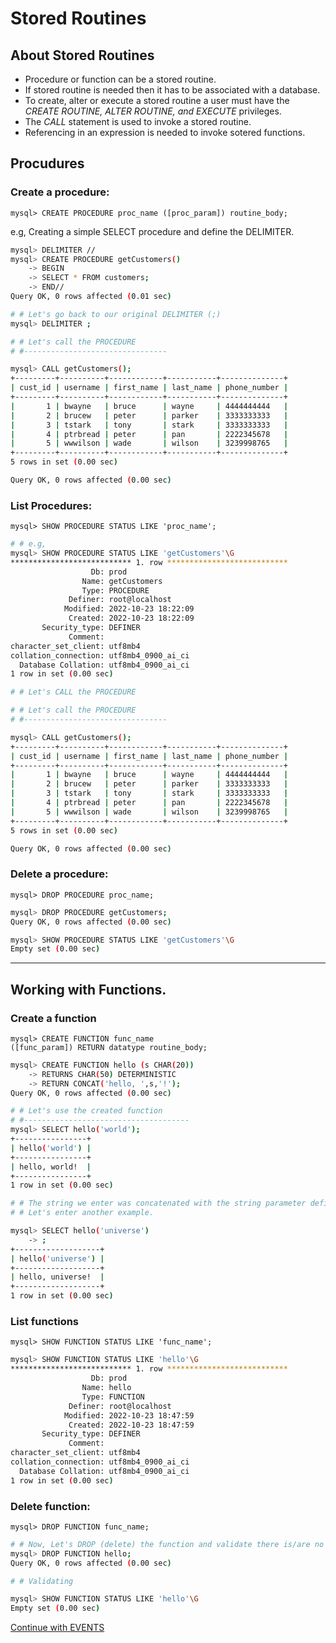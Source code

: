 # Stored Routines

## About Stored Routines
- Procedure or function can be a stored routine.
- If stored routine is needed then it has to be associated with a database.
- To create, alter or execute a stored routine a user must have the _CREATE ROUTINE, ALTER ROUTINE, and EXECUTE_ privileges.
- The _CALL_ statement is used to invoke a stored routine.
- Referencing in an expression is needed to invoke sotered functions.

## Procudures

### Create a procedure:
```
mysql> CREATE PROCEDURE proc_name ([proc_param]) routine_body;
```
e.g, Creating a simple SELECT procedure and define the DELIMITER.
```bash
mysql> DELIMITER //
mysql> CREATE PROCEDURE getCustomers()
    -> BEGIN
    -> SELECT * FROM customers;
    -> END//
Query OK, 0 rows affected (0.01 sec)

# # Let's go back to our original DELIMITER (;)
mysql> DELIMITER ;

# # Let's call the PROCEDURE
# #--------------------------------

mysql> CALL getCustomers();
+---------+----------+------------+-----------+--------------+
| cust_id | username | first_name | last_name | phone_number |
+---------+----------+------------+-----------+--------------+
|       1 | bwayne   | bruce      | wayne     | 4444444444   |
|       2 | brucew   | peter      | parker    | 3333333333   |
|       3 | tstark   | tony       | stark     | 3333333333   |
|       4 | ptrbread | peter      | pan       | 2222345678   |
|       5 | wwwilson | wade       | wilson    | 3239998765   |
+---------+----------+------------+-----------+--------------+
5 rows in set (0.00 sec)

Query OK, 0 rows affected (0.00 sec)
```

### List Procedures:
```
mysql> SHOW PROCEDURE STATUS LIKE 'proc_name';
```
```bash
# # e.g, 
mysql> SHOW PROCEDURE STATUS LIKE 'getCustomers'\G
*************************** 1. row ***************************
                  Db: prod
                Name: getCustomers
                Type: PROCEDURE
             Definer: root@localhost
            Modified: 2022-10-23 18:22:09
             Created: 2022-10-23 18:22:09
       Security_type: DEFINER
             Comment: 
character_set_client: utf8mb4
collation_connection: utf8mb4_0900_ai_ci
  Database Collation: utf8mb4_0900_ai_ci
1 row in set (0.00 sec)

# # Let's CALL the PROCEDURE

# # Let's call the PROCEDURE
# #--------------------------------

mysql> CALL getCustomers();
+---------+----------+------------+-----------+--------------+
| cust_id | username | first_name | last_name | phone_number |
+---------+----------+------------+-----------+--------------+
|       1 | bwayne   | bruce      | wayne     | 4444444444   |
|       2 | brucew   | peter      | parker    | 3333333333   |
|       3 | tstark   | tony       | stark     | 3333333333   |
|       4 | ptrbread | peter      | pan       | 2222345678   |
|       5 | wwwilson | wade       | wilson    | 3239998765   |
+---------+----------+------------+-----------+--------------+
5 rows in set (0.00 sec)

Query OK, 0 rows affected (0.00 sec)
```

### Delete a procedure:
```
mysql> DROP PROCEDURE proc_name;
```
```bash
mysql> DROP PROCEDURE getCustomers;
Query OK, 0 rows affected (0.00 sec)

mysql> SHOW PROCEDURE STATUS LIKE 'getCustomers'\G
Empty set (0.00 sec)

```
---
## Working with Functions.

### Create a function
```
mysql> CREATE FUNCTION func_name
([func_param]) RETURN datatype routine_body;
```
```bash
mysql> CREATE FUNCTION hello (s CHAR(20))
    -> RETURNS CHAR(50) DETERMINISTIC
    -> RETURN CONCAT('hello, ',s,'!');
Query OK, 0 rows affected (0.00 sec)

# # Let's use the created function
# #-------------------------------------
mysql> SELECT hello('world');
+----------------+
| hello('world') |
+----------------+
| hello, world!  |
+----------------+
1 row in set (0.00 sec)

# # The string we enter was concatenated with the string parameter define in the function.
# # Let's enter another example.

mysql> SELECT hello('universe')
    -> ;
+-------------------+
| hello('universe') |
+-------------------+
| hello, universe!  |
+-------------------+
1 row in set (0.00 sec)

```

### List functions
```
mysql> SHOW FUNCTION STATUS LIKE 'func_name';
```
```bash
mysql> SHOW FUNCTION STATUS LIKE 'hello'\G
*************************** 1. row ***************************
                  Db: prod
                Name: hello
                Type: FUNCTION
             Definer: root@localhost
            Modified: 2022-10-23 18:47:59
             Created: 2022-10-23 18:47:59
       Security_type: DEFINER
             Comment: 
character_set_client: utf8mb4
collation_connection: utf8mb4_0900_ai_ci
  Database Collation: utf8mb4_0900_ai_ci
1 row in set (0.00 sec)
```

### Delete function:
```
mysql> DROP FUNCTION func_name;
```
```bash
# # Now, Let's DROP (delete) the function and validate there is/are no more function(s).
mysql> DROP FUNCTION hello;
Query OK, 0 rows affected (0.00 sec)

# # Validating

mysql> SHOW FUNCTION STATUS LIKE 'hello'\G
Empty set (0.00 sec)
```

[Continue with EVENTS](events.md)